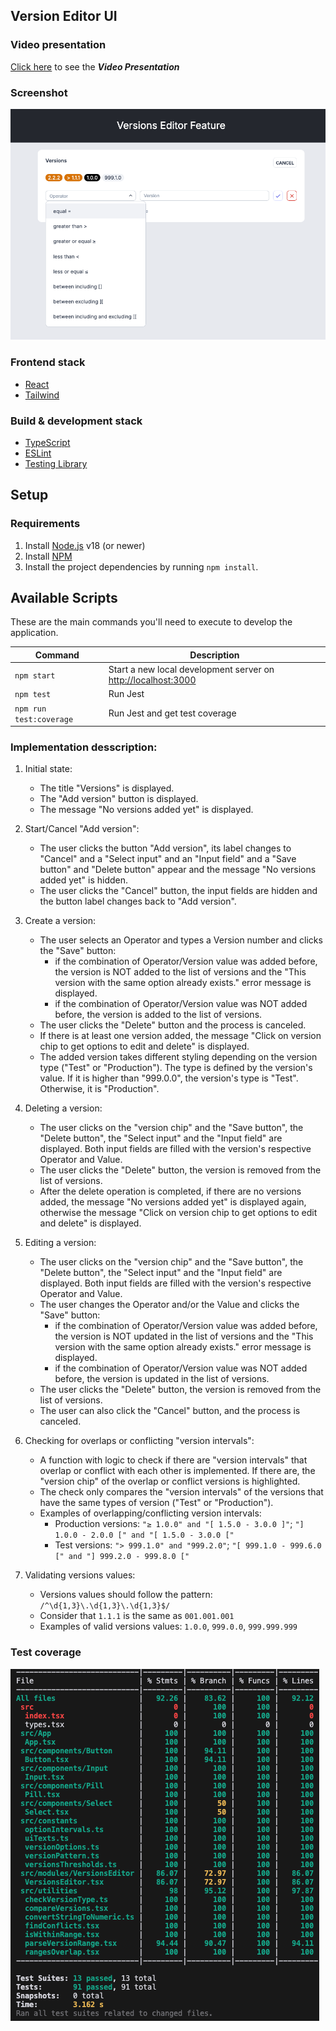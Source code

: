 ## Version Editor UI
### Video presentation
[Click here](https://www.loom.com/share/118b571cefed4a6da6aa515a3b4c3498?sid=3fd03ff2-5655-49f7-adad-7dbc5c6ef750) to see the **_Video Presentation_**

### Screenshot
![alt text](image-1.png)

### Frontend stack

- [React](https://reactjs.org/)
- [Tailwind](https://tailwindcss.com/)

### Build & development stack

- [TypeScript](https://www.typescriptlang.org/)
- [ESLint](https://eslint.org/)
- [Testing Library](https://testing-library.com/docs/react-testing-library/intro/)


## Setup

### Requirements

1. Install [Node.js](https://nodejs.org/) v18 (or newer)
2. Install [NPM](https://www.npmjs.com/)
3. Install the project dependencies by running `npm install`.

## Available Scripts

These are the main commands you'll need to execute to develop the application.

| Command                  | Description                                                       |
| ------------------------ | ----------------------------------------------------------------- |
| `npm start`              | Start a new local development server on [http://localhost:3000]() |
| `npm test`               | Run Jest                                                          |
| `npm run test:coverage`  | Run Jest and get test coverage                                    |


### Implementation desscription:
1. Initial state:
   - The title "Versions" is displayed.
   - The "Add version" button is displayed.
   - The message "No versions added yet" is displayed.

2. Start/Cancel "Add version":
   - The user clicks the button "Add version", its label changes to "Cancel" and a "Select input" and an "Input field" and a "Save button" and "Delete button" appear and the message "No versions added yet" is hidden.
   - The user clicks the "Cancel" button, the input fields are hidden and the button label changes back to "Add version".

3. Create a version:
   - The user selects an Operator and types a Version number and clicks the "Save" button:
     - if the combination of Operator/Version value was added before, the version is NOT added to the list of versions and the "This version with the same option already exists." error message is displayed.
     - if the combination of Operator/Version value was NOT added before, the version is added to the list of versions.
   - The user clicks the "Delete" button and the process is canceled.
   - If there is at least one version added, the message "Click on version chip to get options to edit and delete" is displayed.
   - The added version takes different styling depending on the version type ("Test" or "Production"). The type is defined by the version's value. If it is higher than "999.0.0", the version's type is "Test". Otherwise, it is "Production".

4. Deleting a version:
   - The user clicks on the "version chip" and the "Save button", the "Delete button", the "Select input" and the "Input field" are displayed. Both input fields are filled with the version's respective Operator and Value.
   - The user clicks the "Delete" button, the version is removed from the list of versions.
   - After the delete operation is completed, if there are no versions added, the message "No versions added yet" is displayed again, otherwise the message "Click on version chip to get options to edit and delete" is displayed.

5. Editing a version:
   - The user clicks on the "version chip" and the "Save button", the "Delete button", the "Select input" and the "Input field" are displayed. Both input fields are filled with the version's respective Operator and Value.
   - The user changes the Operator and/or the Value and clicks the "Save" button:
     - if the combination of Operator/Version value was added before, the version is NOT updated in the list of versions and the "This version with the same option already exists." error message is displayed.
     - if the combination of Operator/Version value was NOT added before, the version is updated in the list of versions.
   - The user clicks the "Delete" button, the version is removed from the list of versions.
   - The user can also click the "Cancel" button, and the process is canceled.

6. Checking for overlaps or conflicting "version intervals":
    - A function with logic to check if there are "version intervals" that overlap or conflict with each other is implemented. If there are, the "version chip" of the overlap or conflict versions is highlighted.
    - The check only compares the "version intervals" of the versions that have the same types of version ("Test" or "Production").
    - Examples of overlapping/conflicting version intervals:
      - Production versions: ```"≥ 1.0.0" and "[ 1.5.0 - 3.0.0 ]"```; ```"] 1.0.0 - 2.0.0 [" and "[ 1.5.0 - 3.0.0 ["```
      - Test versions: ```"> 999.1.0" and "999.2.0"```; ```"[ 999.1.0 - 999.6.0 [" and "] 999.2.0 - 999.8.0 ["```

7. Validating versions values:
    - Versions values should follow the pattern: ```/^\d{1,3}\.\d{1,3}\.\d{1,3}$/```
    - Consider that ```1.1.1``` is the same as ```001.001.001```
    - Examples of valid versions values: ```1.0.0```, ```999.0.0```, ```999.999.999```

### Test coverage

![alt text](image.png)
